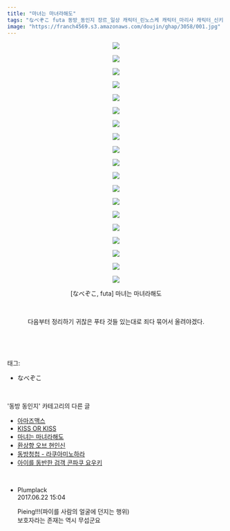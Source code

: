 ```yaml
---
title: "마녀는 마녀라해도"
tags: "なべぞこ futa 동방_동인지 장르_일상 캐릭터_린노스케 캐릭터_마리사 캐릭터_신키 캐릭터_앨리스 캐릭터_유메코"
image: "https://franch4569.s3.amazonaws.com/doujin/ghap/3058/001.jpg"
---
```

<div class="article">
<p style="text-align: center; clear: none; float: none;"><img src="{{ site.imgserver2 }}/ghap/3058/001.jpg"/></p>
<p style="text-align: center; clear: none; float: none;"><img src="{{ site.imgserver2 }}/ghap/3058/002.jpg"/></p>
<p style="text-align: center; clear: none; float: none;"><img src="{{ site.imgserver2 }}/ghap/3058/003.jpg"/></p>
<p style="text-align: center; clear: none; float: none;"><img src="{{ site.imgserver2 }}/ghap/3058/004.jpg"/></p>
<p style="text-align: center; clear: none; float: none;"><img src="{{ site.imgserver2 }}/ghap/3058/005.jpg"/></p>
<p style="text-align: center; clear: none; float: none;"><img src="{{ site.imgserver2 }}/ghap/3058/006.jpg"/></p>
<p style="text-align: center; clear: none; float: none;"><img src="{{ site.imgserver2 }}/ghap/3058/007.jpg"/></p>
<p style="text-align: center; clear: none; float: none;"><img src="{{ site.imgserver2 }}/ghap/3058/008.jpg"/></p>
<p style="text-align: center; clear: none; float: none;"><img src="{{ site.imgserver2 }}/ghap/3058/009.jpg"/></p>
<p style="text-align: center; clear: none; float: none;"><img src="{{ site.imgserver2 }}/ghap/3058/010.jpg"/></p>
<p style="text-align: center; clear: none; float: none;"><img src="{{ site.imgserver2 }}/ghap/3058/011.jpg"/></p>
<p style="text-align: center; clear: none; float: none;"><img src="{{ site.imgserver2 }}/ghap/3058/012.jpg"/></p>
<p style="text-align: center; clear: none; float: none;"><img src="{{ site.imgserver2 }}/ghap/3058/013.jpg"/></p>
<p style="text-align: center; clear: none; float: none;"><img src="{{ site.imgserver2 }}/ghap/3058/014.jpg"/></p>
<p style="text-align: center; clear: none; float: none;"><img src="{{ site.imgserver2 }}/ghap/3058/015.jpg"/></p>
<p style="text-align: center; clear: none; float: none;"><img src="{{ site.imgserver2 }}/ghap/3058/016.jpg"/></p>
<p style="text-align: center; clear: none; float: none;"><img src="{{ site.imgserver2 }}/ghap/3058/017.jpg"/></p>
<p style="text-align: center; clear: none; float: none;"><img src="{{ site.imgserver2 }}/ghap/3058/018.jpg"/></p>
<p style="text-align: center; clear: none; float: none;"><img src="{{ site.imgserver2 }}/ghap/3058/019.jpg"/></p>
<p style="text-align: center; clear: none; float: none;">[なべぞこ, futa] 마녀는 마녀라해도</p>
<p style="text-align: center; clear: none; float: none;"><br/></p>
<p style="text-align: center; clear: none; float: none;">다음부터 정리하기 귀찮은 푸타 것들 있는대로 죄다 묶어서 올려야겠다.</p>
<p><br/></p>
</div><br/>
<div class="tagTrail">
<p>태그: </p>
<ul>
<li>なべぞこ</li>
</ul>
</div><br/>
<div class="another">
<p>'동방 동인지' 카테고리의 다른 글</p>
<ul>
<li><a href="/ghap_3062">아마즈맥스</a></li>
<li><a href="/ghap_3061">KISS OR KISS</a></li>
<li><a href="/ghap_3058">마녀는 마녀라해도</a></li>
<li><a href="/ghap_3057">환상향 오브 현인신</a></li>
<li><a href="/ghap_3055">동방청첩 - 라쿠아미노하라</a></li>
<li><a href="/ghap_3054">아이를 동반한 검객 콘파쿠 요우키</a></li>
</ul>
</div><br/>
<div class="cb_module cb_fluid">
<div class="cb_wrt cb_profile">
<div class="comment">
<ul>
<li class="cb_thumb_off" id="comment15019676">
<div class="cb_comment_area">
<div class="cb_info_area">
<div class="cb_section">
<span class="cb_nick_name">Plumplack</span>
</div>
<div class="cb_section">
<span class="cb_date">2017.06.22 15:04 </span>
</div>
</div>
<div class="cb_dsc_comment">
<p class="cb_dsc">
											Pieing!!!(파이를 사람의 얼굴에 던지는 행위)<br/>
보호자라는 존재는 역시 무섭군요
										</p>
</div>
</div></li>
</ul>
</div>
</div><!-- commentList close -->
</div><br/>
